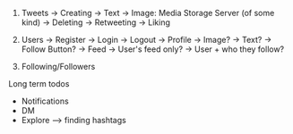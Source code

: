 1. Tweets
    -> Creating 
        -> Text
        -> Image: Media Storage Server (of some kind)
    -> Deleting
    -> Retweeting
    -> Liking

2. Users
    -> Register
    -> Login
    -> Logout
    -> Profile
        -> Image?
        -> Text?
        -> Follow Button?
    -> Feed
        -> User's feed only?
        -> User + who they follow?


3. Following/Followers

Long term todos
- Notifications
- DM
- Explore --> finding hashtags